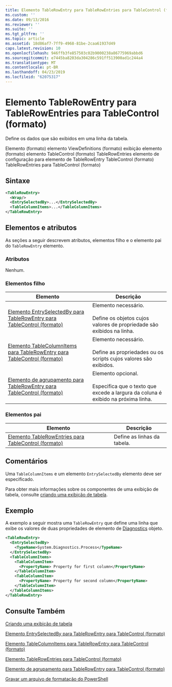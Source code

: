```yaml
---
title: Elemento TableRowEntry para TableRowEntries para TableControl (formato) | Microsoft Docs
ms.custom: ''
ms.date: 09/13/2016
ms.reviewer: ''
ms.suite: ''
ms.tgt_pltfrm: ''
ms.topic: article
ms.assetid: 18d86af7-7ff9-4968-81be-2caa61937d49
caps.latest.revision: 10
ms.openlocfilehash: 946ffb3fe857503c02b9000238a86775969abbd6
ms.sourcegitcommit: e7445ba8203da304286c591ff513900ad1c244a4
ms.translationtype: MT
ms.contentlocale: pt-BR
ms.lasthandoff: 04/23/2019
ms.locfileid: "62075317"
---
```

# <a name="tablerowentry-element-for-tablerowentries-for-tablecontrol-format"></a>Elemento TableRowEntry para TableRowEntries para TableControl (formato)

Define os dados que são exibidos em uma linha da tabela.

Elemento (formato) elemento ViewDefinitions (formato) exibição elemento (formato) elemento TableControl (formato) TableRowEntries elemento de configuração para elemento de TableRowEntry TableControl (formato) TableRowEntries para TableControl (formato)

## <a name="syntax"></a>Sintaxe

```xml
<TableRowEntry>
  <Wrap/>
  <EntrySelectedBy>...</EntrySelectedBy>
  <TableColumnItems>...</TableColumnItems>
</TableRowEntry>
```

## <a name="attributes-and-elements"></a>Elementos e atributos

As seções a seguir descrevem atributos, elementos filho e o elemento pai do `TableRowEntry` elemento.

### <a name="attributes"></a>Atributos

Nenhum.

### <a name="child-elements"></a>Elementos filho

|Elemento|Descrição|
|-------------|-----------------|
|[Elemento EntrySelectedBy para TableRowEntry para TableControl (formato)](./entryselectedby-element-for-tablerowentry-for-tablecontrol-format.md)|Elemento necessário.<br /><br /> Define os objetos cujos valores de propriedade são exibidos na linha.|
|[Elemento TableColumnItems para TableRowEntry para TableControl (formato)](./tablecolumnitems-element-for-tablerowentry-for-tablecontrol-format.md)|Elemento necessário.<br /><br /> Define as propriedades ou os scripts cujos valores são exibidos.|
|[Elemento de agrupamento para TableRowEntry para TableControl (formato)](./wrap-element-for-tablerowentry-for-tablecontrol-format.md)|Elemento opcional.<br /><br /> Especifica que o texto que excede a largura da coluna é exibido na próxima linha.|

### <a name="parent-elements"></a>Elementos pai

|Elemento|Descrição|
|-------------|-----------------|
|[Elemento TableRowEntries para TableControl (formato)](./tablerowentries-element-for-tablecontrol-format.md)|Define as linhas da tabela.|

## <a name="remarks"></a>Comentários

Uma `TableColumnItems` e um elemento `EntrySelectedBy` elemento deve ser especificado.

Para obter mais informações sobre os componentes de uma exibição de tabela, consulte [criando uma exibição de tabela](./creating-a-table-view.md).

## <a name="example"></a>Exemplo

A exemplo a seguir mostra uma `TableRowEntry` que define uma linha que exibe os valores de duas propriedades de elemento de [Diagnostics](/dotnet/api/System.Diagnostics.Process) objeto.

```xml
<TableRowEntry>
  <EntrySelectedBy>
    <TypeName>System.Diagnostics.Process</TypeName>
  </EntrySelectedBy>
  <TableColumnItems>
    <TableColumnItem>
      <PropertyName> Property for first column</PropertyName>
    </TableColumnItem>
    <TableColumnItem>
      <PropertyName> Property for second column</PropertyName>
    </TableColumnItem>
  </TableColumnItems>
</TableRowEntry>
```

## <a name="see-also"></a>Consulte Também

[Criando uma exibição de tabela](./creating-a-table-view.md)

[Elemento EntrySelectedBy para TableRowEntry para TableControl (formato)](./entryselectedby-element-for-tablerowentry-for-tablecontrol-format.md)

[Elemento TableColumnItems para TableRowEntry para TableControl (formato)](./tablecolumnitems-element-for-tablerowentry-for-tablecontrol-format.md)

[Elemento TableRowEntries para TableControl (formato)](./tablerowentries-element-for-tablecontrol-format.md)

[Elemento de agrupamento para TableRowEntry para TableControl (formato)](./wrap-element-for-tablerowentry-for-tablecontrol-format.md)

[Gravar um arquivo de formatação do PowerShell](./writing-a-powershell-formatting-file.md)
